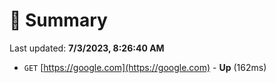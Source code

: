 # 📖 Summary
Last updated: **7/3/2023, 8:26:40 AM**

- `GET` [https://google.com](https://google.com) - **Up** (162ms)
